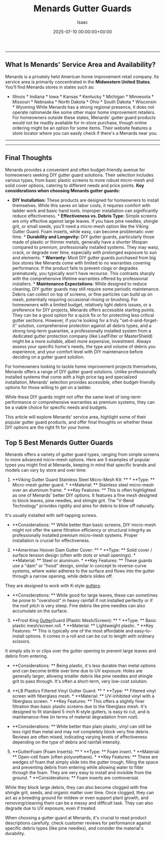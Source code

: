 ﻿---
title: Menards Gutter Guards
description: For homeowners looking to tackle home improvement projects themselves, Menards offers a range of DIY gutter guard solutions.
slug: /menards-gutter-guards/
date: 2025-07-10 00:00:00+00:00
lastmod: 2025-07-10 00:00:00+03:00
author: Isaac
categories:

- Gutters

- Gutter Guards
tags:

- gutters

- menard

- gutter
layout: post
---
---

## What Is Menards' Service Area and Availability?
Menards is a privately held American home improvement retail company. Its service area is primarily concentrated in the **Midwestern United States**. You'll find Menards stores in states such as:

* Illinois * Indiana * Iowa * Kansas * Kentucky * Michigan * Minnesota * Missouri * Nebraska * North Dakota * Ohio * South Dakota * Wisconsin * Wyoming
While Menards has a strong regional presence, it does not operate nationwide like some other major home improvement retailers. For homeowners outside these states, Menards' gutter guard products would not be readily available for in-store purchase, though online ordering might be an option for some items. Their website features a store locator where you can easily check if there's a Menards near you.
---
---

## Final Thoughts
Menards provides a convenient and often budget-friendly avenue for homeowners seeking DIY gutter guard solutions. Their selection includes various types, from basic plastic screens to more robust micro-mesh and solid cover options, catering to different needs and price points.
**Key considerations when choosing Menards gutter guards:**

* **DIY Installation:** These products are designed for homeowners to install themselves. While this saves on labor costs, it requires comfort with ladder work and basic hand tools. Improper installation can significantly reduce effectiveness. * **Effectiveness vs. Debris Type:** Simple screens are only effective against large leaves. If you have pine needles, shingle grit, or small seeds, you'll need a micro-mesh option like the Viking Gutter Guard.
Foam inserts, while easy, can become problematic over time. * **Durability and Longevity:** DIY gutter guards, particularly those made of plastic or thinner metals, generally have a shorter lifespan compared to premium, professionally installed systems. They may warp, crack, or degrade over time, especially with prolonged exposure to sun and elements. * **Warranty:** Most DIY gutter guards purchased from big box stores like Menards come with limited to no warranties covering performance.
If the product fails to prevent clogs or degrades prematurely, you typically won't have recourse. This contrasts sharply with the comprehensive lifetime warranties offered by professional installers. * **Maintenance Expectations:** While designed to reduce cleaning, DIY gutter guards may still require some periodic maintenance. Debris can collect on top of screens, or fine particles can build up on mesh, potentially requiring occasional rinsing or brushing.
For homeowners with a limited budget, relatively light debris issues, or a preference for DIY projects, Menards offers accessible starting points. They can be a good option for a quick fix or for protecting less critical gutter sections.
However, if you're looking for a truly "set-it-and-forget-it" solution, comprehensive protection against all debris types, and a strong long-term guarantee, a professionally installed system from a dedicated gutter protection company (like LeafFilter or MasterShield) might be a more suitable, albeit more expensive, investment.
Always assess your specific home's needs, the type and volume of debris you experience, and your comfort level with DIY maintenance before deciding on a gutter guard solution.

For homeowners looking to tackle home improvement projects themselves, Menards offers a range of DIY gutter guard solutions. Unlike professionally installed systems that come with a high price tag and specialized installation, Menards' selection provides accessible, often budget-friendly options for those willing to get on a ladder.

While these DIY guards might not offer the same level of long-term performance or comprehensive warranties as premium systems, they can be a viable choice for specific needs and budgets.

This article will explore Menards' service area, highlight some of their popular gutter guard products, and offer final thoughts on whether these DIY options are the right fit for your home.

##  Top 5 Best Menards Gutter Guards

Menards offers a variety of gutter guard types, ranging from simple screens to more advanced micro-mesh options. Here are 5 examples of popular types you might find at Menards, keeping in mind that specific brands and models can vary by store and over time:

1. **Viking Gutter Guard Stainless Steel Micro-Mesh Kit: ** * **Type: ** Micro-mesh gutter guard. * **Material: ** Stainless steel micro-mesh over an aluminum frame. * **Key Features: ** This is often highlighted as one of Menards' better DIY options. It features a fine mesh designed to block leaves, pine needles, and shingle grit. The "V-Bend Technology" provides rigidity and aims for debris to blow off naturally.

It's usually installed with self-tapping screws.

* **Considerations: ** While better than basic screens, DIY micro-mesh might not offer the same filtration efficiency or structural integrity as professionally installed premium micro-mesh systems. Proper installation is crucial for effectiveness.

2. **Amerimax Hoover Dam Gutter Cover: ** * **Type: ** Solid cover / surface tension design (often with slots or small openings). * **Material: ** Steel or aluminum. * **Key Features: ** These guards use a "dam" or "hood" design, similar in concept to reverse-curve systems, where water adheres to the surface and flows into the gutter through a narrow opening, while debris slides off.

They are designed to work with K-style [gutters](https://pestpolicy.com/all-american-gutters-reviews/).

* **Considerations: ** While good for large leaves, these can sometimes be prone to "overshoot" in heavy rainfall if not installed perfectly or if the roof pitch is very steep. Fine debris like pine needles can also accumulate on the surface.

3. **Frost King [Gutter](https://pestpolicy.com/are-gutters-necessary/)Guard (Plastic Mesh/Screen): ** * **Type: ** Basic plastic mesh/screen roll. * **Material: ** Lightweight plastic. * **Key Features: ** This is typically one of the most affordable and easy-to-install options. It comes in a roll and can be cut to length with ordinary scissors.

It simply sits in or clips over the gutter opening to prevent large leaves and debris from entering.

* **Considerations: ** Being plastic, it's less durable than metal options and can become brittle over time due to UV exposure. Holes are generally larger, allowing smaller debris like pine needles and shingle grit to pass through. It's often a short-term, very low-cost solution.

4. **LB Plastics Filtered Vinyl Gutter Guard: ** * **Type: ** Filtered vinyl screen with fiberglass mesh. * **Material: ** UV-inhibited vinyl with a fiberglass screen. * **Key Features: ** This offers a slightly finer filtration than basic plastic screens due to the fiberglass mesh. It's designed to fit standard 5-inch K-style gutters, is easy to cut, and is maintenance-free (in terms of material degradation from rust).

* **Considerations: ** While better than plain plastic, vinyl can still be less rigid than metal and may not completely block very fine debris. Reviews are often mixed, indicating varying levels of effectiveness depending on the type of debris and rainfall intensity.

5. **GutterFoam (Foam Inserts): ** * **Type: ** Foam insert. * **Material: ** Open-cell foam (often polyurethane). * **Key Features: ** These are wedges of foam that simply slide into the gutter trough, filling the space and preventing debris from entering while allowing water to filter through the foam. They are very easy to install and invisible from the ground. * **Considerations: ** Foam inserts are controversial.

While they block large debris, they can also become clogged with fine shingle grit, seeds, and organic matter over time. Once clogged, they can act as a breeding ground for mildew or even support plant growth, and removing/cleaning them can be a messy and difficult task. They can also degrade due to UV exposure, even if treated.

When choosing a gutter guard at Menards, it's crucial to read product descriptions carefully, check customer reviews for performance against specific debris types (like pine needles), and consider the material's durability.
